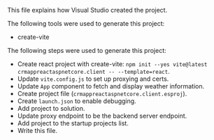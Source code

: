 This file explains how Visual Studio created the project.

The following tools were used to generate this project:
- create-vite

The following steps were used to generate this project:
- Create react project with create-vite: `npm init --yes vite@latest crmappreactaspnetcore.client -- --template=react`.
- Update `vite.config.js` to set up proxying and certs.
- Update `App` component to fetch and display weather information.
- Create project file (`crmappreactaspnetcore.client.esproj`).
- Create `launch.json` to enable debugging.
- Add project to solution.
- Update proxy endpoint to be the backend server endpoint.
- Add project to the startup projects list.
- Write this file.
